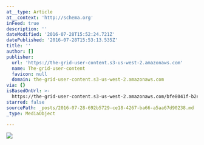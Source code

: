 ```yaml
---
at__type: Article
at__context: 'http://schema.org'
inFeed: true
description: ''
dateModified: '2016-07-28T15:52:24.721Z'
datePublished: '2016-07-28T15:53:13.535Z'
title: ''
author: []
publisher:
  url: 'https://the-grid-user-content.s3-us-west-2.amazonaws.com'
  name: The-grid-user-content
  favicon: null
  domain: the-grid-user-content.s3-us-west-2.amazonaws.com
via: {}
isBasedOnUrl: >-
  https://the-grid-user-content.s3-us-west-2.amazonaws.com/bfe8041f-b2e7-4a70-92f1-d1c62eaa8a6b.jpg
starred: false
sourcePath: _posts/2016-07-28-692b5729-ce18-4267-ba66-a5aa67d90238.md
_type: MediaObject

---
```

<article style=""><img src="https://the-grid-user-content.s3-us-west-2.amazonaws.com/bfe8041f-b2e7-4a70-92f1-d1c62eaa8a6b.jpg" /></article>